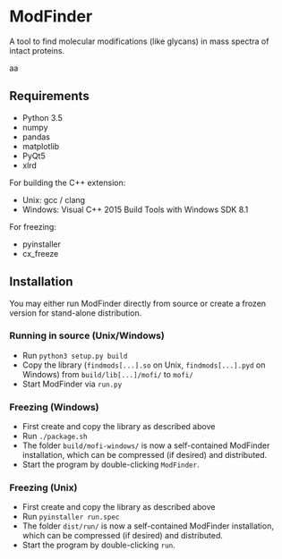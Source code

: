 # ModFinder

A tool to find molecular modifications (like glycans) in mass spectra of intact proteins.


aa
## Requirements

* Python 3.5
* numpy
* pandas
* matplotlib
* PyQt5
* xlrd

For building the C++ extension:

* Unix: gcc / clang
* Windows: Visual C++ 2015 Build Tools with Windows SDK 8.1

For freezing:

* pyinstaller
* cx_freeze



## Installation

You may either run ModFinder directly from source or create a frozen version for stand-alone distribution.


### Running in source (Unix/Windows)

* Run `python3 setup.py build`
* Copy the library (`findmods[...].so` on Unix, `findmods[...].pyd` on Windows) from `build/lib[...]/mofi/` to `mofi/`
* Start ModFinder via `run.py`


### Freezing (Windows)

* First create and copy the library as described above
* Run `./package.sh`
* The folder `build/mofi-windows/` is now a self-contained ModFinder installation, which can be compressed (if desired) and distributed.
* Start the program by double-clicking `ModFinder`.


### Freezing (Unix)

* First create and copy the library as described above
* Run `pyinstaller run.spec`
* The folder `dist/run/` is now a self-contained ModFinder installation, which can be compressed (if desired) and distributed.
* Start the program by double-clicking `run`.
